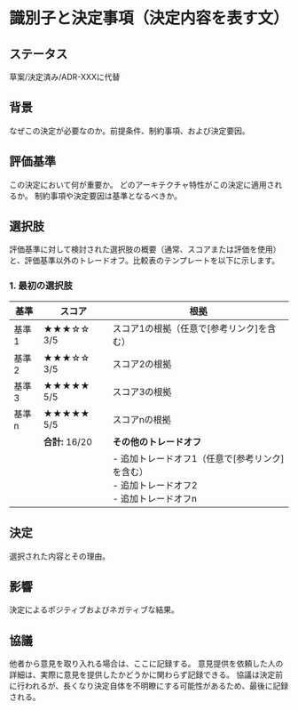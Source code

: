 # 識別子と決定事項（決定内容を表す文）

## ステータス
草案/決定済み/ADR-XXXに代替

## 背景
なぜこの決定が必要なのか。前提条件、制約事項、および決定要因。

## 評価基準
この決定において何が重要か。
どのアーキテクチャ特性がこの決定に適用されるか。
制約事項や決定要因は基準となるべきか。

## 選択肢
評価基準に対して検討された選択肢の概要（通常、スコアまたは評価を使用）と、評価基準以外のトレードオフ。比較表のテンプレートを以下に示します。

### 1. 最初の選択肢

| 基準  | スコア           | 根拠                                                          |
|-----|---------------|-------------------------------------------------------------|
| 基準1 | ★★★☆☆ 3/5     | スコア1の根拠（任意で[参考リンク]を含む）                                      |
| 基準2 | ★★★☆☆ 3/5     | スコア2の根拠                                                     |
| 基準3 | ★★★★★ 5/5     | スコア3の根拠                                                     |
| 基準n | ★★★★★ 5/5     | スコアnの根拠                                                     |
|     | **合計:** 16/20 | **その他のトレードオフ**                                              |
|     |               | - 追加トレードオフ1（任意で[参考リンク]を含む）<br/>- 追加トレードオフ2 <br/>- 追加トレードオフn |

## 決定
選択された内容とその理由。

## 影響
決定によるポジティブおよびネガティブな結果。

## 協議
他者から意見を取り入れる場合は、ここに記録する。
意見提供を依頼した人の詳細は、実際に意見を提供したかどうかに関わらず記録できる。
協議は決定前に行われるが、長くなり決定自体を不明瞭にする可能性があるため、最後に記録される。